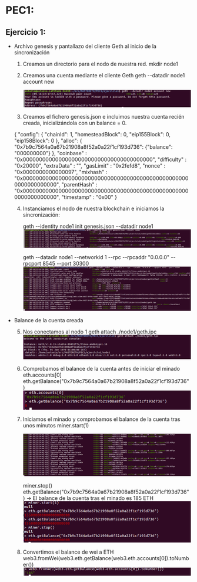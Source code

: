 # PEC1:

## Ejercicio 1: 

- Archivo genesis y pantallazo del cliente Geth al inicio de la sincronización

  1. Creamos un directorio para el nodo de nuestra red.	
     mkdir node1

  2. Creamos una cuenta mediante el cliente Geth
     geth --datadir node1 account new

     ![img1](./ejercicio1/images/account1.png)

  3. Creamos el fichero genesis.json e incluimos nuestra cuenta recién creada, inicializándola con un balance = 0.

	{
	    "config": {
		"chainId": 1,
		"homesteadBlock": 0,
		"eip155Block": 0,
		"eip158Block": 0
	    },
	    "alloc": {
		"0x7b9c7564a0a67b21908a8f52a0a22f1cf193d736": {"balance": "000000000"}
	      },
	    "coinbase"   : "0x0000000000000000000000000000000000000000",
	    "difficulty" : "0x20000",
	    "extraData"  : "",
	    "gasLimit"   : "0x2fefd8",
	    "nonce"   : "0x0000000000000097",
	    "mixhash" : "0x0000000000000000000000000000000000000000000000000000000000000000",
	    "parentHash" : "0x0000000000000000000000000000000000000000000000000000000000000000",
	    "timestamp"  : "0x00"
	}

  4. Instanciamos el nodo de nuestra blockchain e iniciamos la sincronización:
       
       geth --identity node1 init genesis.json --datadir node1
       ![alt text](PEC1/ejercicio1/images/instancia1.png "Instance")

       geth --datadir node1 --networkid 1 --rpc --rpcaddr "0.0.0.0" --rpcport 8545 --port 30300
       ![alt text](PEC1/ejercicio1/images/synchro1.png "Synchronization")



- Balance de la cuenta creada

  5. Nos conectamos al nodo 1 
       geth attach ./node1/geth.ipc
       ![alt text](PEC1/ejercicio1/images/connect_node1.png "Connection to node1")

  
  6. Comprobamos el balance de la cuenta antes de iniciar  el minado 
      eth.accounts[0] 
      eth.getBalance("0x7b9c7564a0a67b21908a8f52a0a22f1cf193d736")
      ![alt text](PEC1/ejercicio1/images/balance_before_mining.png "Balance before mining")

  7. Iniciamos el minado y comprobamos el balance de la cuenta tras unos minutos
     miner.start(1)

     ![alt text](PEC1/ejercicio1/images/mining1.png "Start mining")

     miner.stop()
     eth.getBalance("0x7b9c7564a0a67b21908a8f52a0a22f1cf193d736") -> El balance de la cuenta tras el minado es 185 ETH
     ![alt text](PEC1/ejercicio1/images/balance_after_mining.png "Balance after mining")

  8. Convertimos el balance de wei a ETH 
     web3.fromWei(web3.eth.getBalance(web3.eth.accounts[0]).toNumber()) 
     ![alt text](PEC1/ejercicio1/images/weitoeth.png "Balance in ETH")
      




